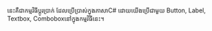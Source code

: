 នេះគឺជាកម្មវិធីប្ដូរប្រាក់ ដែលប្រើប្រាស់ក្នុងភាសាC# ដោយយើងប្រើជាមួយ Button, Label, Textbox, Comboboxនៅក្នុងកម្មវិធីនេះ។
